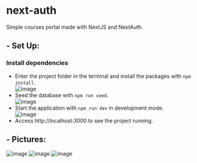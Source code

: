 # next-auth
Simple courses portal made with NextJS and NextAuth.

## - Set Up:
### Install dependencies
- Enter the project folder in the terminal and install the packages with <code>npm install</code>. <br/>
![image](https://user-images.githubusercontent.com/39201633/202039991-816b11c7-5ce2-40fe-a0c2-e1990d3dac8f.png)
- Seed the database with <code>npm run seed</code>. <br/>
![image](https://user-images.githubusercontent.com/39201633/202040517-5554d243-3f05-44b5-92e6-51a1b7247a96.png)
- Start the application with <code>npm run dev</code> in development mode. <br/>
![image](https://user-images.githubusercontent.com/39201633/202040771-f1c89e1a-6579-4586-a35c-c330c932f837.png)
- Access http://localhost:3000 to see the project running.

## - Pictures:
![image](https://user-images.githubusercontent.com/39201633/202040843-c956d5bb-e4ec-49f7-85ba-24d2f8d51361.png)
![image](https://user-images.githubusercontent.com/39201633/202040906-1835fc09-8bb1-4f45-a61c-de4214d74163.png)
![image](https://user-images.githubusercontent.com/39201633/196757762-e608fc78-4ece-42bf-8971-fbb6a2cf334b.png)

